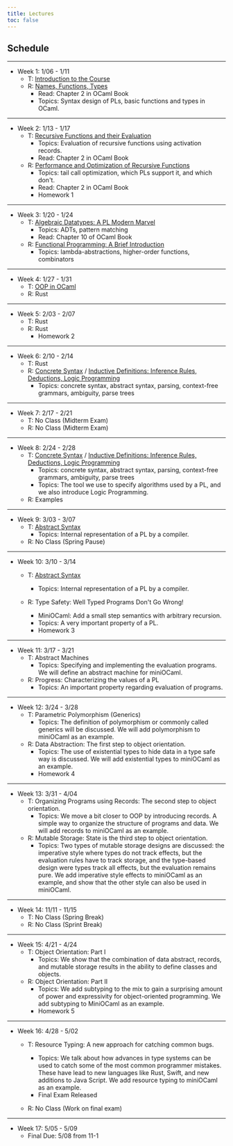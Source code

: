 ```yaml
---
title: Lectures
toc: false
---
```


## Schedule


---

- Week 1: 1/06 - 1/11
  - T: [Introduction to the Course](includes/lecture-notes/slides/1-introduction-to-the-course.pdf)
  - R: [Names, Functions, Types](includes/lecture-notes/slides/2-names-functions-and-types.pdf)
    - Read: Chapter 2 in OCaml Book
    - Topics: Syntax design of PLs, basic functions and types in OCaml.

---

- Week 2: 1/13 - 1/17
  - T: [Recursive Functions and their Evaluation](includes/lecture-notes/slides/3-recursive-functions-act-records.pdf)
    - Topics: Evaluation of recursive functions using activation records.
    - Read: Chapter 2 in OCaml Book
  - R: [Performance and Optimization of Recursive
    Functions](includes/lecture-notes/slides/performance-recursive-functions.pdf) 
    - Topics: tail call optimization, which PLs support it, and which don't.
    - Read: Chapter 2 in OCaml Book
    - Homework 1

---

- Week 3: 1/20 - 1/24
  - T: [Algebraic Datatypes: A PL Modern Marvel](includes/lecture-notes/slides/5-ADTs.pdf)
    - Topics: ADTs, pattern matching
    - Read: Chapter 10 of OCaml Book
  - R: [Functional Programming: A Brief Introduction](includes/lecture-notes/slides/6-FP.pdf)
    - Topics: lambda-abstractions, higher-order functions, combinators  
  
---

- Week 4: 1/27 - 1/31
  - T: [OOP in OCaml](includes/lecture-notes/slides/7-OOP.pdf)
  - R: Rust  

---

- Week 5: 2/03 - 2/07
  - T: Rust
  - R: Rust
    - Homework 2

---

- Week 6: 2/10 - 2/14
  - T: Rust
  - R: [Concrete Syntax](includes/lecture-notes/slides/8-concrete-syntax.pdf) / [Inductive Definitions: Inference Rules, Deductions, Logic Programming](includes/lecture-notes/slides/9-inductive-defs.pdf)
    - Topics: concrete syntax, abstract syntax, parsing, context-free grammars, ambiguity, parse trees    

---

- Week 7: 2/17 - 2/21
  - T: No Class (Midterm Exam)  
  - R: No Class (Midterm Exam)  

---

- Week 8: 2/24 - 2/28
  - T: [Concrete Syntax](includes/lecture-notes/slides/8-concrete-syntax.pdf) / [Inductive Definitions: Inference Rules, Deductions, Logic Programming](includes/lecture-notes/slides/9-inductive-defs.pdf)
    - Topics: concrete syntax, abstract syntax, parsing, context-free grammars, ambiguity, parse trees    
    - Topics: The tool we use to specify algorithms used by a PL, and we also introduce Logic Programming.                
  - R: Examples
  
---

- Week 9: 3/03 - 3/07
  - T: [Abstract Syntax](includes/lecture-notes/slides/10-abstract-syntax.pdf)
    - Topics: Internal representation of a PL by a compiler.  
  - R: No Class (Spring Pause)

---

- Week 10: 3/10 - 3/14
  - T: [Abstract Syntax](includes/lecture-notes/slides/10-abstract-syntax.pdf)
    - Topics: Internal representation of a PL by a compiler.  
    
  - R: Type Safety: Well Typed Programs Don't Go Wrong!
    - MiniOCaml: Add a small step semantics with arbitrary recursion.
    - Topics: A very important property of a PL.    
    - Homework 3

---

- Week 11: 3/17 - 3/21
  - T: Abstract Machines
    - Topics: Specifying and implementing the evaluation programs.  We will define an abstract machine for miniOCaml.        
  - R: Progress: Characterizing the values of a PL
    - Topics: An important property regarding evaluation of programs.

---

- Week 12: 3/24 - 3/28
  - T: Parametric Polymorphism (Generics)
    - Topics: The definition of polymorphism or commonly called
      generics will be discussed. We will add polymorphism to
      miniOCaml as an example. 
  - R: Data Abstraction: The first step to object orientation.
    - Topics: The use of existential types to hide data in a type safe
      way is discussed.  We will add existential types to miniOCaml as
      an example.  
    - Homework 4
    
---

- Week 13: 3/31 - 4/04
  - T: Organizing Programs using Records: The second step to object orientation.
    - Topics: We move a bit closer to OOP by introducing records.  A
      simple way to organize the structure of programs and data.  We
      will add records to miniOCaml as an example.       
  - R: Mutable Storage: State is the third step to object orientation.
    - Topics: Two types of mutable storage designs are discussed: the
      imperative style where types do not track effects, but the
      evaluation rules have to track storage, and the type-based
      design were types track all effects, but the evaluation remains
      pure.  We add imperative style effects to miniOCaml as an
      example, and show that the other style can also be used in
      miniOCaml.          

---

- Week 14: 11/11 - 11/15
  - T: No Class (Spring Break)
  - R: No Class (Sprint Break)

---

- Week 15: 4/21 - 4/24
  - T: Object Orientation: Part I
    - Topics: We show that the combination of data abstract, records,
      and mutable storage results in the ability to define classes and
      objects.    
  - R: Object Orientation: Part II
    - Topics: We add subtyping to the mix to gain a surprising amount
      of power and expressivity for object-oriented programming.  We
      add subtyping to MiniOCaml as an example. 
    - Homework 5 

---

- Week 16: 4/28 - 5/02
  - T: Resource Typing: A new approach for catching common bugs.
    - Topics: We talk about how advances in type systems can be used
      to catch some of the most common programmer mistakes. These have
      lead to new languages like Rust, Swift, and new additions to
      Java Script. We add resource typing to miniOCaml as an example. 
    - Final Exam Released

  - R: No Class (Work on final exam)
    
---

- Week 17: 5/05 - 5/09
  - Final Due: 5/08 from 11-1

